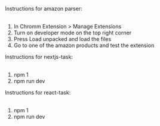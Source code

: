 Instructions for amazon parser:<br><br>

1) In Chromm Extension > Manage Extensions<br>
2) Turn on developer mode on the top right corner<br>
3) Press Load unpacked and load the files<br>
4) Go to one of the amazon products and test the extension<br>

Instructions for nextjs-task:<br><br>
1) npm 1<br>
2) npm run dev<br>

Instructions for react-task:<br><br>
1) npm 1<br>
2) npm run dev<br><br>
